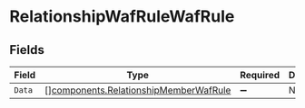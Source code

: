 # RelationshipWafRuleWafRule


## Fields

| Field                                                                                          | Type                                                                                           | Required                                                                                       | Description                                                                                    |
| ---------------------------------------------------------------------------------------------- | ---------------------------------------------------------------------------------------------- | ---------------------------------------------------------------------------------------------- | ---------------------------------------------------------------------------------------------- |
| `Data`                                                                                         | [][components.RelationshipMemberWafRule](../../models/components/relationshipmemberwafrule.md) | :heavy_minus_sign:                                                                             | N/A                                                                                            |